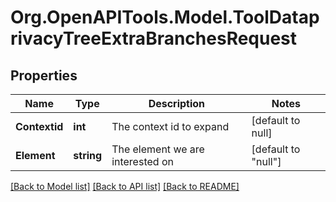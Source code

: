 # Org.OpenAPITools.Model.ToolDataprivacyTreeExtraBranchesRequest

## Properties

Name | Type | Description | Notes
------------ | ------------- | ------------- | -------------
**Contextid** | **int** | The context id to expand | [default to null]
**Element** | **string** | The element we are interested on | [default to "null"]

[[Back to Model list]](../README.md#documentation-for-models) [[Back to API list]](../README.md#documentation-for-api-endpoints) [[Back to README]](../README.md)

